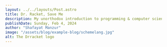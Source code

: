 ```yaml
---
layout: ../../layouts/Post.astro
title: Dr. Racket, Save Me
description: My unorthodox introduction to programming & computer science
publishDate: Sunday, Feb 4, 2024
author: "Shafayat Manzur"
image: "/assets/blog/example-blog/schemelang.jpg"
alt: The Drracket logo
---
```



